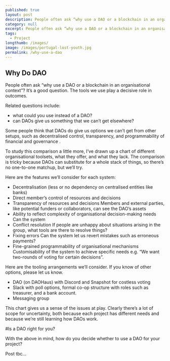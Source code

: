 ```yaml
---
published: true
layout: post
description: People often ask “why use a DAO or a blockchain in an organisational context”?
category: null
excerpt: People often ask “why use a DAO or a blockchain in an organisational context”?
tags:
  - Project
longthumb: /images/
image: /images/portugal-lost-youth.jpg
permalink: /why-use-a-dao
---
```

## Why Do DAO

People often ask “why use a DAO or a blockchain in an organisational context”? It’s a good question. The tools we use play a decisive role in outcomes.

Related questions include:

- what could you use instead of a DAO?
- can DAOs give us something that we can’t get elsewhere?

Some people think that DAOs do give us options we can’t get from other setups, such as decentralised control, transparency, and programmability of financial and governance .

To study this comparison a little more, I’ve drawn up a chart of different organisational toolsets, what they offer, and what they lack. The comparison is tricky because DAOs can substitute for a whole stack of things, so there’s no one-to-one matchup, but we’ll try.

Here are the features we’ll consider for each system:

- Decentralisation (less or no dependency on centralised entities like banks)
- Direct member’s control of resources and decisions
- Transparency of resources and decisions
	Members and external parties, like potential funders or collaborators, can see the DAO’s assets 
- Ability to reflect complexity of organisational decision-making needs
	Can the system 
- Conflict resolution
	If people are unhappy about situations arising in the group, what tools are there to resolve things?
- Fixing errors 
	Can the system let us revert mistakes such as erroneous payments?
- Fine-grained programmability of organisational mechanisms
	Customisability of the system to achieve specific needs e.g. “We want two-rounds of voting for certain decisions”.


Here are the tooling arrangements we’ll consider. If you know of other options, please let us know.

- DAO (on DAOHaus) with Discord and Snapshot for costless voting
- Slack with poll options, formal co-op structure with roles such as treasurer, and a bank account.
- Messaging group



This chart gives us a sense of the issues at play. Clearly there’s a lot of scope for uncertainty, both because each project has different needs and because we’re still learning how DAOs work.


#Is a DAO right for you?

With the above in mind, how do you decide whether to use a DAO for your project?



Post tbc…
